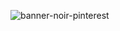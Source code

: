 
![banner-noir-pinterest](https://github.com/user-attachments/assets/7d2712e6-c901-4a6b-b2db-451368f36524)

<!--
[![Typing SVG](https://readme-typing-svg.demolab.com?font=Fira+Code&pause=1000&center=true&vCenter=true&random=false&width=1000&lines=Development;Photography;Drawing;And+many+other+stuffs)](https://git.io/typing-svg)
-->

<!--
![Top Langs](https://github-readme-stats.vercel.app/api/top-langs/?username=hynrng&layout=compact)

[![Hits](https://hits.seeyoufarm.com/api/count/incr/badge.svg?url=https%3A%2F%2Fgithub.com%2Fhyngng&count_bg=%23000000&title_bg=%23000000&icon=github.svg&icon_color=%23E7E7E7&title=hyngng&edge_flat=false)](https://hits.seeyoufarm.com)
-->
